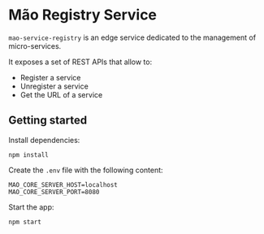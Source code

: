 # Mão Registry Service

`mao-service-registry` is an edge service dedicated to the management of micro-services.

It exposes a set of REST APIs that allow to:

- Register a service
- Unregister a service
- Get the URL of a service


## Getting started

Install dependencies:

```
npm install
```

Create the `.env` file with the following content:

```
MAO_CORE_SERVER_HOST=localhost
MAO_CORE_SERVER_PORT=8080
```

Start the app:

```
npm start
```
